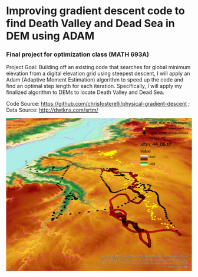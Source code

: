 # Improving gradient descent code to find Death Valley and Dead Sea in DEM using ADAM
### Final project for optimization class (MATH 693A)

Project Goal: Building off an existing code that searches for global minimum elevation from a digital elevation grid using steepest descent, I will apply an Adam (Adaptive Moment Estimation) algorithm to speed up the code and find an optimal step length for each iteration. Specifically, I will apply my finalized algorithm to DEMs to locate Death Valley and Dead Sea.

Code Source: https://github.com/chrisfosterelli/physical-gradient-descent ;
Data Source: http://dwtkns.com/srtm/ 

![logo](/GerudoValley.tif)


